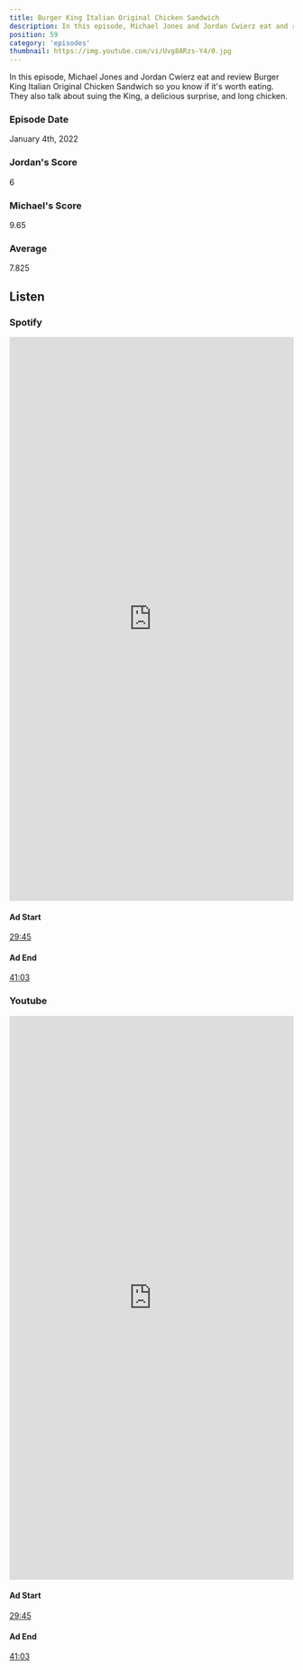 ```yaml
---
title: Burger King Italian Original Chicken Sandwich
description: In this episode, Michael Jones and Jordan Cwierz eat and review Burger King Italian Original Chicken Sandwich so you know if it's worth eating.
position: 59
category: 'episodes'
thumbnail: https://img.youtube.com/vi/Uvg8ARzs-Y4/0.jpg
---
```


In this episode, Michael Jones and Jordan Cwierz eat and review Burger King Italian Original Chicken Sandwich so you know if it's worth eating. They also talk about suing the King, a delicious surprise, and long chicken.


### Episode Date

January 4th, 2022

### Jordan's Score

6

### Michael's Score

9.65

### Average

7.825

## Listen

### Spotify

<iframe 
    src="https://open.spotify.com/embed-podcast/episode/2aELa9YaE2zthkEEe6OhLm" 
    loading="lazy" 
    style="border: 0; width: 100%; height: 25vh;" allow="encrypted-media"
></iframe>

#### Ad Start

[29:45](https://open.spotify.com/episode/2aELa9YaE2zthkEEe6OhLm?t=1785)

#### Ad End

[41:03](https://open.spotify.com/episode/2aELa9YaE2zthkEEe6OhLm?t=2463)

### Youtube

<iframe 
    src="https://www.youtube.com/embed/Uvg8ARzs-Y4" 
    loading="lazy" 
    style="border: 0; width: 100%; height: 25vh;"  
    title="YouTube video player" 
    frameborder="0" 
    allow="accelerometer; autoplay; clipboard-write; encrypted-media; gyroscope; picture-in-picture"
></iframe>

#### Ad Start

[29:45](https://youtu.be/Uvg8ARzs-Y4?t=1785)


#### Ad End

[41:03](https://youtu.be/Uvg8ARzs-Y4?t=2463)
